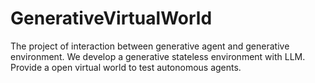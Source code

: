 # GenerativeVirtualWorld
The project of interaction between generative agent and generative environment. We develop a generative stateless environment with LLM. Provide a open virtual world to test autonomous agents.
